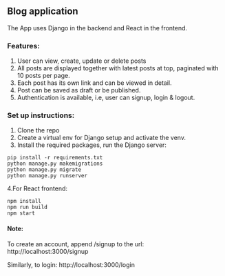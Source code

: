 ## Blog application
The App uses Django in the backend and React in the frontend.

### Features:
1. User can view, create, update or delete posts
2. All posts are displayed together with latest posts at top, paginated with 10 posts per page.
3. Each post has its own link and can be viewed in detail.
4. Post can be saved as draft or be published.
5. Authentication is available, i.e, user can signup, login & logout.

### Set up instructions:
1. Clone the repo
2. Create a virtual env for Django setup and activate the venv.
3. Install the required packages, run the Django server:
```
pip install -r requirements.txt
python manage.py makemigrations
python manage.py migrate
python manage.py runserver
```
4.For React frontend:
```
npm install
npm run build
npm start
```

#### Note:
To create an account, append /signup to the url: http://localhost:3000/signup

Similarly, to login:
http://localhost:3000/login
